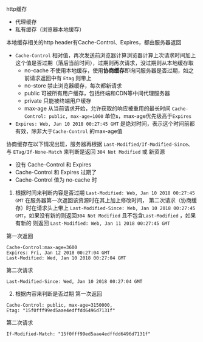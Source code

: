 http缓存
- 代理缓存
- 私有缓存（浏览器本地缓存）

本地缓存相关的http header有Cache-Control、Expires，都由服务器返回
- `Cache-Control` 相对值，再次发送前浏览器计算浏览器计算上次请求时间加上这个值是否过期（落后当前时间），过期则再次请求，没过期则从本地缓存取
  - no-cache 不使用本地缓存，使用**协商缓存**即询问服务器是否过期，如之前请求返回中有 `Etag` 则带上
  - no-store 禁止浏览器缓存，每次都新请求
  - public 可被所有用户缓存，包括终端和CDN等中间代理服务器
  - private 只能被终端用户缓存
  - max-age 从当前请求开始，允许获取的响应被重用的最长时间 `Cache-Control: public, max-age=1000` 单位s，max-age优先级高于`Expires`
- `Expires: Web, Jan 10 2018 00:27:45 GMT` 是绝对时间，表示这个时间前都有效，除非大于`Cache-Control` 的max-age值

协商缓存在以下情况出现，服务器再根据 `Last-Modified/If-Modified-Since`、与 `ETag/If-None-Match` 来判断是返回 `304 Not Modified` 或 新资源
- 没有 Cache-Control 和 Expires
- Cache-Control 和 Expires 过期了
- Cache-Control 值为 no-cache 时

1. 根据时间来判断内容是否过期
`Last-Modified: Web, Jan 10 2018 00:27:45 GMT` 在服务器第一次返回该资源时在其上加上修改时间，
第二次请求（协商缓存）时在请求头上带上 `Last-Modified-Since: Web, Jan 10 2018 00:27:45 GMT`，如果没有新的则返回`304 Not Modified` 且不包含`Last-Modified` ，如果有新的
则返回 `Last-Modified: Web, Jan 11 2018 00:27:45 GMT`

第一次返回
```http
Cache-Control:max-age=3600
Expires: Fri, Jan 12 2018 00:27:04 GMT
Last-Modified: Wed, Jan 10 2018 00:27:04 GMT
```
第二次请求
```http
Last-Modified-Since: Wed, Jan 10 2018 00:27:04 GMT
```

2. 根据内容来判断是否过期
第一次返回
```http
Cache-Control: public, max-age=3150000,
Etag: "15f0fff99ed5aae4edffdd6496d7131f"
```
第二次请求
```http
If-Modified-Match: "15f0fff99ed5aae4edffdd6496d7131f"
```